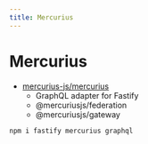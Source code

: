 ```yaml
---
title: Mercurius
---
```


# Mercurius

- [mercurius-js/mercurius](https://github.com/mercurius-js/mercurius)
  - GraphQL adapter for Fastify
  - @mercuriusjs/federation
  - @mercuriusjs/gateway

```bash
npm i fastify mercurius graphql
```
